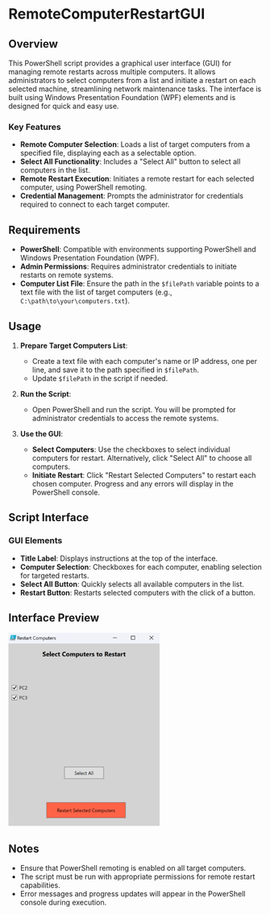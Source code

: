 # RemoteComputerRestartGUI

## Overview

This PowerShell script provides a graphical user interface (GUI) for managing remote restarts across multiple computers. It allows administrators to select computers from a list and initiate a restart on each selected machine, streamlining network maintenance tasks. The interface is built using Windows Presentation Foundation (WPF) elements and is designed for quick and easy use.

### Key Features
- **Remote Computer Selection**: Loads a list of target computers from a specified file, displaying each as a selectable option.
- **Select All Functionality**: Includes a "Select All" button to select all computers in the list.
- **Remote Restart Execution**: Initiates a remote restart for each selected computer, using PowerShell remoting.
- **Credential Management**: Prompts the administrator for credentials required to connect to each target computer.

## Requirements
- **PowerShell**: Compatible with environments supporting PowerShell and Windows Presentation Foundation (WPF).
- **Admin Permissions**: Requires administrator credentials to initiate restarts on remote systems.
- **Computer List File**: Ensure the path in the `$filePath` variable points to a text file with the list of target computers (e.g., `C:\path\to\your\computers.txt`).

## Usage

1. **Prepare Target Computers List**:
   - Create a text file with each computer's name or IP address, one per line, and save it to the path specified in `$filePath`.
   - Update `$filePath` in the script if needed.

2. **Run the Script**:
   - Open PowerShell and run the script. You will be prompted for administrator credentials to access the remote systems.

3. **Use the GUI**:
   - **Select Computers**: Use the checkboxes to select individual computers for restart. Alternatively, click "Select All" to choose all computers.
   - **Initiate Restart**: Click "Restart Selected Computers" to restart each chosen computer. Progress and any errors will display in the PowerShell console.

## Script Interface

### GUI Elements

- **Title Label**: Displays instructions at the top of the interface.
- **Computer Selection**: Checkboxes for each computer, enabling selection for targeted restarts.
- **Select All Button**: Quickly selects all available computers in the list.
- **Restart Button**: Restarts selected computers with the click of a button.

## Interface Preview

<img src="/images/RemoteComputerRestartGUI.png" alt="RemoteComputerRestartGUI" width="300">

## Notes

- Ensure that PowerShell remoting is enabled on all target computers.
- The script must be run with appropriate permissions for remote restart capabilities.
- Error messages and progress updates will appear in the PowerShell console during execution.
